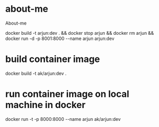 # about-me
 About-me


docker build -t arjun:dev . && docker stop arjun && docker rm arjun && docker run -d -p 8001:8000 --name arjun arjun:dev

# build container image 
docker build -t ak/arjun:dev .

# run container image on local machine in docker
docker run -t -p 8000:8000 --name arjun  ak/arjun:dev 
